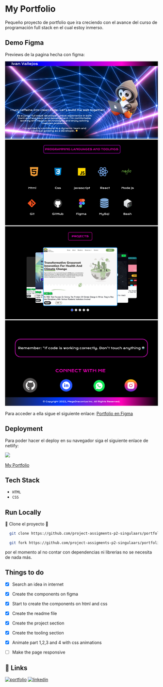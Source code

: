 # My Portfolio

Pequeño proyecto de portfolio que ira creciendo con el avance del curso de programación full stack en el cual estoy inmerso.


## Demo Figma

Previews de la pagina hecha con figma:


![](/resources/Captura%20de%20pantalla%202024-03-15%20090334.png)
![](/resources/Captura%20de%20pantalla%202024-03-15%20090343.png)
![](/resources/Captura%20de%20pantalla%202024-03-15%20090353.png)
![](/resources/Captura%20de%20pantalla%202024-03-15%20090423.png)

Para acceder a ella sigue el siguiente enlace: [Portfolio en Figma](https://www.figma.com/file/P6BOUSy9VtRP5EfHGHVrgh/Figma-basics?type=design&node-id=1669-162202&mode=design&t=hhMlXceKHs3QNpD6-0)



## Deployment

Para poder hacer el deploy en su navegador siga el siguiente enlace de netlify:



![](https://cdn.icon-icons.com/icons2/2699/PNG/512/netlify_logo_icon_169924.png)


[My Portfolio](https://loginandacces.netlify.app/)

## Tech Stack

- `HTML`
- `CSS`



## Run Locally

🤖 Clone el proyecto 🤖

```bash
  git clone https://github.com/project-assigments-p2-singulaars/portfolio-MegaDraconius.git
```
```bash
  git fork https://github.com/project-assigments-p2-singulaars/portfolio-MegaDraconius.git
```

por el momento al no contar con dependencias ni librerias no se necesita de nada más.

## Things to do

- [x] Search an idea in internet
- [x] Create the components on figma
- [x] Start to create the components on html and css
- [x] Create the readme file
- [x] Create the project section
- [x] Create the tooling section
- [x] Animate part 1,2,3 and 4 with css animations
- [ ] Make the page responsive



## 🔗 Links
[![portfolio](https://img.shields.io/badge/my_portfolio-000?style=for-the-badge&logo=ko-fi&logoColor=white)](https://github.com/project-assigments-p2-singulaars/portfolio-MegaDraconius.git)
[![linkedin](https://img.shields.io/badge/linkedin-0A66C2?style=for-the-badge&logo=linkedin&logoColor=white)](https://es.linkedin.com/in/jorge-ivan-vallejos-cardozo-b37296182)

